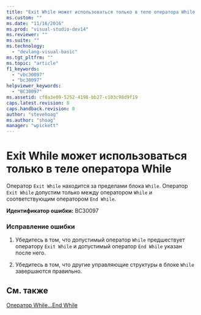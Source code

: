 ```yaml
---
title: "Exit While может использоваться только в теле оператора While | Microsoft Docs"
ms.custom: ""
ms.date: "11/16/2016"
ms.prod: "visual-studio-dev14"
ms.reviewer: ""
ms.suite: ""
ms.technology: 
  - "devlang-visual-basic"
ms.tgt_pltfrm: ""
ms.topic: "article"
f1_keywords: 
  - "vbc30097"
  - "bc30097"
helpviewer_keywords: 
  - "BC30097"
ms.assetid: cf0a3e09-5252-4198-bb27-c103c98d9f19
caps.latest.revision: 8
caps.handback.revision: 8
author: "stevehoag"
ms.author: "shoag"
manager: "wpickett"
---
```

# Exit While может использоваться только в теле оператора While
Оператор `Exit While` находится за пределами блока `While`. Оператор `Exit While` допустим только между оператором `While` и соответствующим оператором `End While`.  
  
 **Идентификатор ошибки:** BC30097  
  
### Исправление ошибки  
  
1.  Убедитесь в том, что допустимый оператор `While` предшествует оператору `Exit While` и допустимый оператор `End While` указан после него.  
  
2.  Убедитесь в том, что другие управляющие структуры в блоке `While` завершаются правильно.  
  
## См. также  
 [Оператор While...End While](../Topic/While...End%20While%20Statement%20\(Visual%20Basic\).md)